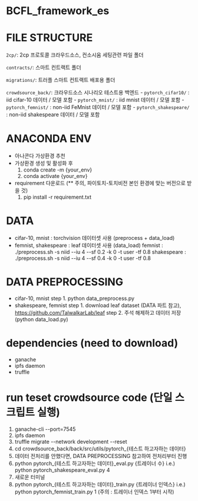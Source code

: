 # BCFL_framework_es

# FILE STRUCTURE
`2cp/`: 2cp 프로토콜 크라우드소스, 컨소시움 세팅관련 파일 폴더

`contracts/`: 스마트 컨트랙트 폴더

`migrations/`: 트러플 스마트 컨트랙트 배포용 폴더

`crowdsource_back/`: 크라우드소스 시나리오 테스트용 백엔드
    - `pytorch_cifar10/` : iid cifar-10 데이터 / 모델 포함
    - `pytorch_mnist/` : iid mnist 데이터 / 모델 포함
    - `pytorch_femnist/` : non-iid FeMnist 데이터 / 모델 포함
    - `pytorch_shakespeare/` : non-iid shakespeare 데이터 / 모델 포함

# ANACONDA ENV
- 아나콘다 가상환경 추천
- 가상환경 생성 및 활성화 후
    1. conda create -m {your_env}
    2. conda activate {your_env}
- requirement 다운로드 (** 주의, 파이토치-토치비전 본인 환경에 맞는 버전으로 받을 것)
    1. pip install -r requirement.txt

# DATA
- cifar-10, mnist : torchvision 데이터셋 사용 (preprocess + data_load)
- femnist, shakespeare : leaf 데이터셋 사용 (data_load)
    femnist : ./preprocess.sh -s niid --iu 4 --sf 0.2  -k 0 -t user -tf 0.8
    shakespeare : ./preprocess.sh -s niid --iu 4 --sf 0.4  -k 0 -t user -tf 0.8

# DATA PREPROCESSING
- cifar-10, mnist
    step 1. python data_preprocess.py
- shakespeare, femnist 
    step 1. download leaf dataset (DATA 파트 참고), https://github.com/TalwalkarLab/leaf
    step 2. 주석 해제하고 데이터 저장(python data_load.py)

# dependencies (need to download)
- ganache
- ipfs daemon
- truffle

# run teset crowdsource code (단일 스크립트 실행)
1. ganache-cli --port=7545
2. ipfs daemon
3. truffle migrate --network development --reset
4. cd crowdsource_back/back/src/utils/pytorch_{테스트 하고자하는 데이터}
5. 데이터 전처리를 안했다면, DATA PREPROCESSING 참고하여 전처리부터 진행
6. python pytorch_{테스트 하고자하는 데이터}_eval.py {트레이너 수}
        i.e.) python pytorch_shakespeare_eval.py 4
7. 새로운 터미널
8. python pytorch_{테스트 하고자하는 데이터}_train.py {트레이너 인덱스}
    i.e.) python pytorch_femnist_train.py 1 
        (주의 : 트레이너 인덱스 1부터 시작)

